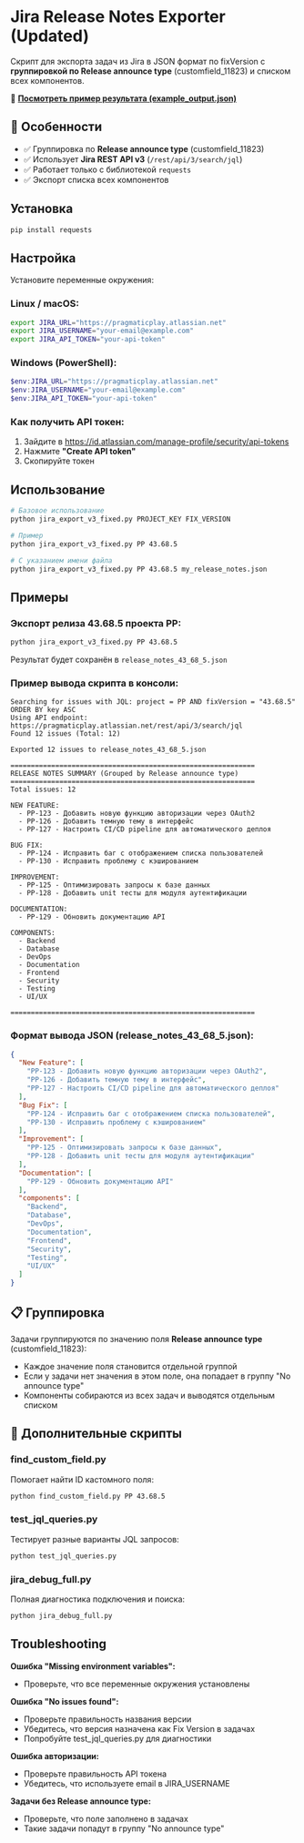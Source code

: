 # Jira Release Notes Exporter (Updated)

Скрипт для экспорта задач из Jira в JSON формат по fixVersion с **группировкой по Release announce type** (customfield_11823) и списком всех компонентов.

📄 **[Посмотреть пример результата (example_output.json)](./example_output.json)**

## 🎯 Особенности

- ✅ Группировка по **Release announce type** (customfield_11823)
- ✅ Использует **Jira REST API v3** (`/rest/api/3/search/jql`)
- ✅ Работает только с библиотекой `requests`
- ✅ Экспорт списка всех компонентов

## Установка

```bash
pip install requests
```

## Настройка

Установите переменные окружения:

### Linux / macOS:
```bash
export JIRA_URL="https://pragmaticplay.atlassian.net"
export JIRA_USERNAME="your-email@example.com"
export JIRA_API_TOKEN="your-api-token"
```

### Windows (PowerShell):
```powershell
$env:JIRA_URL="https://pragmaticplay.atlassian.net"
$env:JIRA_USERNAME="your-email@example.com"
$env:JIRA_API_TOKEN="your-api-token"
```

### Как получить API токен:
1. Зайдите в https://id.atlassian.com/manage-profile/security/api-tokens
2. Нажмите **"Create API token"**
3. Скопируйте токен

## Использование

```bash
# Базовое использование
python jira_export_v3_fixed.py PROJECT_KEY FIX_VERSION

# Пример
python jira_export_v3_fixed.py PP 43.68.5

# С указанием имени файла
python jira_export_v3_fixed.py PP 43.68.5 my_release_notes.json
```

## Примеры

### Экспорт релиза 43.68.5 проекта PP:
```bash
python jira_export_v3_fixed.py PP 43.68.5
```

Результат будет сохранён в `release_notes_43_68_5.json`

### Пример вывода скрипта в консоли:
```
Searching for issues with JQL: project = PP AND fixVersion = "43.68.5" ORDER BY key ASC
Using API endpoint: https://pragmaticplay.atlassian.net/rest/api/3/search/jql
Found 12 issues (Total: 12)

Exported 12 issues to release_notes_43_68_5.json

============================================================
RELEASE NOTES SUMMARY (Grouped by Release announce type)
============================================================
Total issues: 12

NEW FEATURE:
  - PP-123 - Добавить новую функцию авторизации через OAuth2
  - PP-126 - Добавить темную тему в интерфейс
  - PP-127 - Настроить CI/CD pipeline для автоматического деплоя

BUG FIX:
  - PP-124 - Исправить баг с отображением списка пользователей
  - PP-130 - Исправить проблему с кэшированием

IMPROVEMENT:
  - PP-125 - Оптимизировать запросы к базе данных
  - PP-128 - Добавить unit тесты для модуля аутентификации

DOCUMENTATION:
  - PP-129 - Обновить документацию API

COMPONENTS:
  - Backend
  - Database
  - DevOps
  - Documentation
  - Frontend
  - Security
  - Testing
  - UI/UX

============================================================
```

### Формат вывода JSON (release_notes_43_68_5.json):
```json
{
  "New Feature": [
    "PP-123 - Добавить новую функцию авторизации через OAuth2",
    "PP-126 - Добавить темную тему в интерфейс",
    "PP-127 - Настроить CI/CD pipeline для автоматического деплоя"
  ],
  "Bug Fix": [
    "PP-124 - Исправить баг с отображением списка пользователей",
    "PP-130 - Исправить проблему с кэшированием"
  ],
  "Improvement": [
    "PP-125 - Оптимизировать запросы к базе данных",
    "PP-128 - Добавить unit тесты для модуля аутентификации"
  ],
  "Documentation": [
    "PP-129 - Обновить документацию API"
  ],
  "components": [
    "Backend",
    "Database",
    "DevOps",
    "Documentation",
    "Frontend",
    "Security",
    "Testing",
    "UI/UX"
  ]
}
```

## 📋 Группировка

Задачи группируются по значению поля **Release announce type** (customfield_11823):
- Каждое значение поля становится отдельной группой
- Если у задачи нет значения в этом поле, она попадает в группу "No announce type"
- Компоненты собираются из всех задач и выводятся отдельным списком

## 🔧 Дополнительные скрипты

### find_custom_field.py
Помогает найти ID кастомного поля:
```bash
python find_custom_field.py PP 43.68.5
```

### test_jql_queries.py  
Тестирует разные варианты JQL запросов:
```bash
python test_jql_queries.py
```

### jira_debug_full.py
Полная диагностика подключения и поиска:
```bash
python jira_debug_full.py
```

## Troubleshooting

**Ошибка "Missing environment variables":**
- Проверьте, что все переменные окружения установлены

**Ошибка "No issues found":**
- Проверьте правильность названия версии
- Убедитесь, что версия назначена как Fix Version в задачах
- Попробуйте test_jql_queries.py для диагностики

**Ошибка авторизации:**
- Проверьте правильность API токена
- Убедитесь, что используете email в JIRA_USERNAME

**Задачи без Release announce type:**
- Проверьте, что поле заполнено в задачах
- Такие задачи попадут в группу "No announce type"
